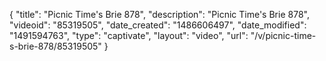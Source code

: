 {
    "title": "Picnic Time's Brie 878",
    "description": "Picnic Time's Brie 878",
    "videoid": "85319505",
    "date_created": "1486606497",
    "date_modified": "1491594763",
    "type": "captivate",
    "layout": "video",
    "url": "\/v\/picnic-time-s-brie-878\/85319505"
}